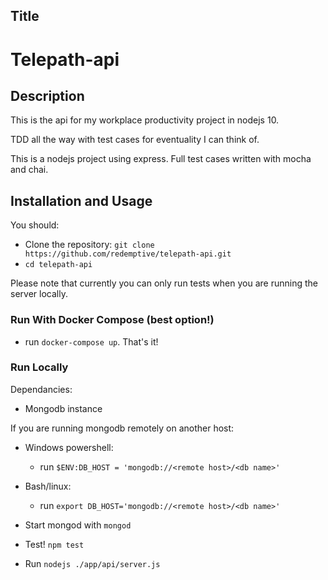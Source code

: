 ## Title

# Telepath-api

## Description

This is the api for my workplace productivity project in nodejs 10.

TDD all the way with test cases for eventuality I can think of.

This is a nodejs project using express. Full test cases written with mocha and chai.

## Installation and Usage

You should:
- Clone the repository: `git clone https://github.com/redemptive/telepath-api.git`
- `cd telepath-api`

Please note that currently you can only run tests when you are running the server locally.

### Run With Docker Compose (best option!)
- run `docker-compose up`. That's it!

### Run Locally

Dependancies:
- Mongodb instance

If you are running mongodb remotely on another host:
- Windows powershell:
  - run `$ENV:DB_HOST = 'mongodb://<remote host>/<db name>'`
- Bash/linux:
  - run `export DB_HOST='mongodb://<remote host>/<db name>'`

- Start mongod with `mongod`
- Test! `npm test`
- Run `nodejs ./app/api/server.js`